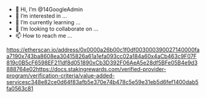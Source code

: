 - 👋 Hi, I’m @14GoogleAdmin
- 👀 I’m interested in ...
- 🌱 I’m currently learning ...
- 💞️ I’m looking to collaborate on ...
- 📫 How to reach me ...

<!---
14GoogleAdmin/14GoogleAdmin is a ✨ special ✨ repository because its `README.md` (this file) appears on your GitHub profile.
You can click the Preview link to take a look at your changes.
--->
https://etherscan.io/address/0x0000a26b00c1f0df003000390027140000faa7190x743ba8608ea30415826a61a1efa093cc02a184a60x4aCb463c9F07F819c0B5cF6598EF211df8d051890xCb3D392F06AeA5e28df5BFe05B4e9d3888764e02https://docs.stakingrewards.com/verified-provider-program/verification-criteria/value-added-servicesc348e82ce0d64f83afb5e370e74b478c5e59e31eb5d6fef1400dab5fa0563c81
